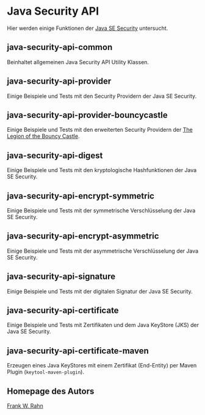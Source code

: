 # Java Security API
Hier werden einige Funktionen der [Java SE Security](http://docs.oracle.com/javase/7/docs/technotes/guides/security/overview/jsoverview.html)
untersucht.

## java-security-api-common
Beinhaltet allgemeinen Java Security API Utility Klassen.

## java-security-api-provider
Einige Beispiele und Tests mit den Security Providern der Java SE Security.

## java-security-api-provider-bouncycastle
Einige Beispiele und Tests mit den erweiterten Security Providern der 
[The Legion of the Bouncy Castle](https://www.bouncycastle.org/java.html).

## java-security-api-digest
Einige Beispiele und Tests mit den kryptologische Hashfunktionen der Java SE Security.

## java-security-api-encrypt-symmetric
Einige Beispiele und Tests mit der symmetrische Verschlüsselung der Java SE Security.

## java-security-api-encrypt-asymmetric
Einige Beispiele und Tests mit der asymmetrische Verschlüsselung der Java SE Security.

## java-security-api-signature
Einige Beispiele und Tests mit der digitalen Signatur der Java SE Security.

## java-security-api-certificate
Einige Beispiele und Tests mit Zertifikaten und dem Java KeyStore (JKS) der Java SE Security.

## java-security-api-certificate-maven
Erzeugen eines Java KeyStores mit einem Zertifikat (End-Entity) per Maven Plugin (`keytool-maven-plugin`).

## Homepage des Autors
[Frank W. Rahn](https://www.frank-rahn.de)
